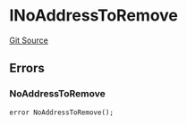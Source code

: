# INoAddressToRemove
[Git Source](https://github.com/thrackle-io/rules-engine/blob/0add9b8cd140006448dad92dd54fc23fca23f012/src/common/IErrors.sol)


## Errors
### NoAddressToRemove

```solidity
error NoAddressToRemove();
```

